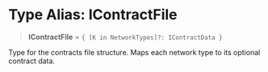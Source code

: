 # Type Alias: IContractFile

> **IContractFile** = `{ [K in NetworkTypes]?: IContractData }`

Type for the contracts file structure.
Maps each network type to its optional contract data.
